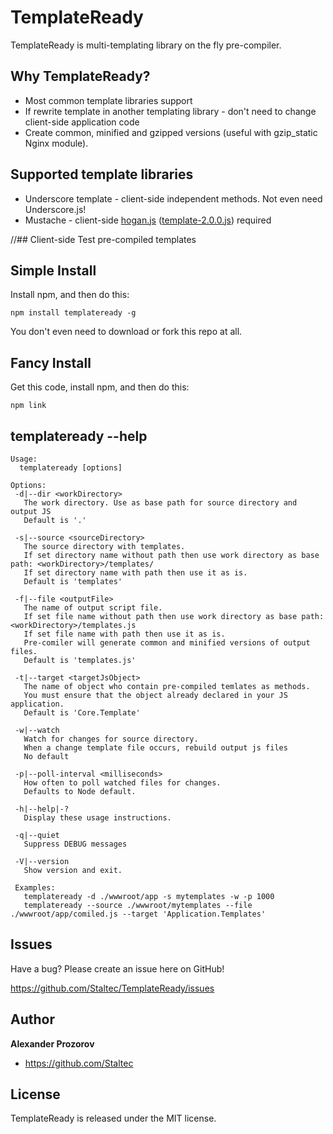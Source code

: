 # TemplateReady

TemplateReady is multi-templating library on the fly pre-compiler.


## Why TemplateReady?
* Most common template libraries support
* If rewrite template in another templating library - don't need to change client-side application code
* Create common, minified and gzipped versions (useful with gzip_static Nginx module).


## Supported template libraries
* Underscore template - client-side independent methods. Not even need Underscore.js!
* Mustache - client-side [hogan.js](https://github.com/twitter/hogan.js) ([template-2.0.0.js](https://github.com/twitter/hogan.js/blob/master/web/builds/2.0.0/template-2.0.0.js)) required


//## Client-side Test pre-compiled templates


## Simple Install

Install npm, and then do this:

    npm install templateready -g

You don't even need to download or fork this repo at all.

## Fancy Install

Get this code, install npm, and then do this:

    npm link


## templateready --help

    Usage:
      templateready [options]

    Options:
     -d|--dir <workDirectory>
       The work directory. Use as base path for source directory and output JS
       Default is '.'

     -s|--source <sourceDirectory>
       The source directory with templates.
       If set directory name without path then use work directory as base path: <workDirectory>/templates/
       If set directory name with path then use it as is.
       Default is 'templates'

     -f|--file <outputFile>
       The name of output script file.
       If set file name without path then use work directory as base path: <workDirectory>/templates.js
       If set file name with path then use it as is.
       Pre-comiler will generate common and minified versions of output files.
       Default is 'templates.js'

     -t|--target <targetJsObject>
       The name of object who contain pre-compiled temlates as methods.
       You must ensure that the object already declared in your JS application.
       Default is 'Core.Template'

     -w|--watch
       Watch for changes for source directory.
       When a change template file occurs, rebuild output js files
       No default

     -p|--poll-interval <milliseconds>
       How often to poll watched files for changes.
       Defaults to Node default.

     -h|--help|-?
       Display these usage instructions.

     -q|--quiet
       Suppress DEBUG messages

     -V|--version
       Show version and exit.

     Examples:
       templateready -d ./wwwroot/app -s mytemplates -w -p 1000
       templateready --source ./wwwroot/mytemplates --file ./wwwroot/app/comiled.js --target 'Application.Templates'


## Issues

Have a bug? Please create an issue here on GitHub!

https://github.com/Staltec/TemplateReady/issues


## Author

**Alexander Prozorov**

+ https://github.com/Staltec


## License
TemplateReady is released under the MIT license.